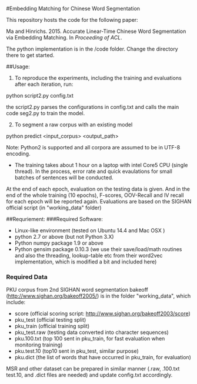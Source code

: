 #Embedding Matching for Chinese Word Segmentation

This repository hosts the code for the following paper:

Ma and Hinrichs. 2015. Accurate Linear-Time Chinese Word Segmentation via Embedding Matching. In *Proceeding of ACL*.


The python implementation is in the /code folder. Change the directory there to get started.

##Usage:
1. To reproduce the experiments, including the training and evaluations after each iteration, run:

python  script2.py  config.txt

the script2.py parses the configurations in config.txt and calls the main code seg2.py to train the model.

2. To segment a raw corpus with an existing model

python predict  <model> <input_corpus> <output_path>

Note: Python2 is supported and all corpora are assumed to be in UTF-8 encoding.

* The training takes about 1 hour on a laptop with intel Core5 CPU (single thread). In the process, error rate and quick evaulations for small batches of sentences will be conducted. 

At the end of each epoch, evaluation on the testing data is given. And in the end of the whole training (10 epochs), F-scores, OOV-Recall and IV recall for each epoch will be reported again. Evaluations are based on the SIGHAN official script (in "working_data" folder)

##Requriement:
###Required Software:
- Linux-like environment  (tested on Ubuntu 14.4 and Mac OSX )
- python 2.7 or above (but not Python 3.X)
- Python numpy package 1.9 or above
- Python gensim package 0.10.3 (we use their save/load/math routines and also the threading, lookup-table etc from their word2vec implementation, which is modified a bit and included here)


### Required Data
PKU corpus from 2nd SIGHAN word segmentation bakeoff (http://www.sighan.org/bakeoff2005/) is in the folder "working_data", which include:

- score (official scoring script: http://www.sighan.org/bakeoff2003/score)
- pku_test (official testing split)
- pku_train (official training split)
- pku_test.raw (testing data converted into character sequences)
- pku.100.txt (top 100 sent in pku_train, for fast evaluation when monitoring training)
- pku.test.10 (top10 sent in pku_test, similar purpose)
- pku.dict (the list of words that have occurred in pku_train, for evaluation)

MSR and other dataset can be prepared in similar manner (.raw, .100.txt test.10, and .dict files are needed) and update config.txt accordingly.
